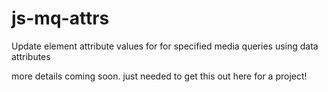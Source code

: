 # js-mq-attrs
Update element attribute values for for specified media queries using data attributes

more details coming soon. just needed to get this out here for a project!

